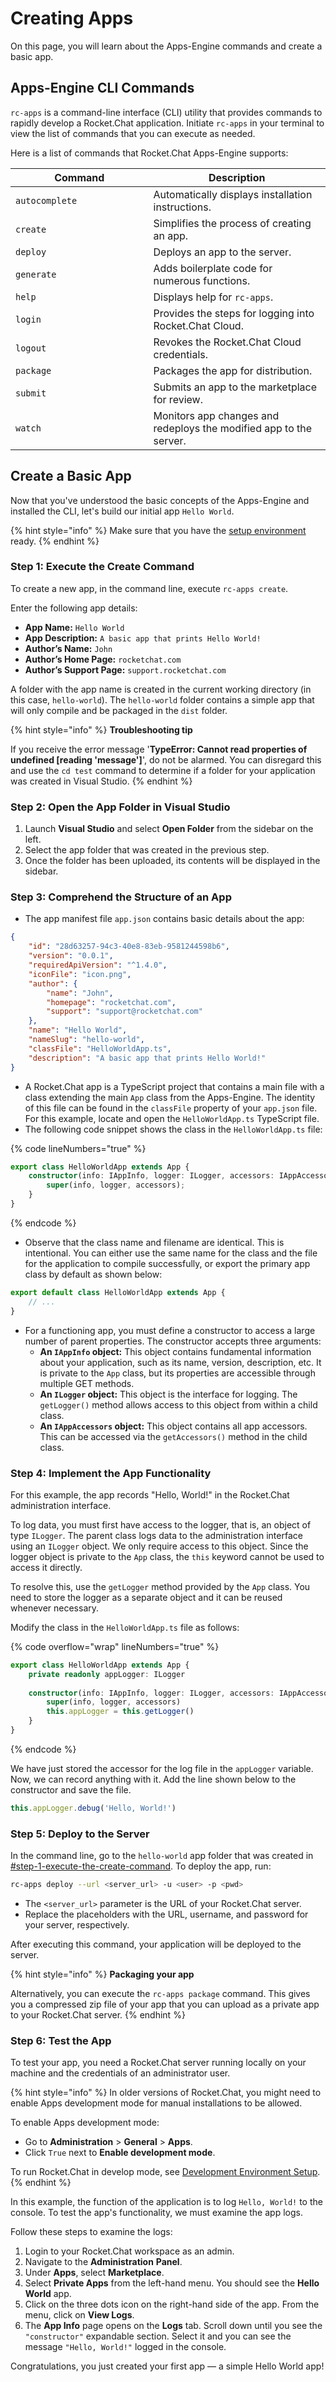 # Creating Apps

On this page, you will learn about the Apps-Engine commands and create a basic app.

## Apps-Engine CLI Commands

`rc-apps` is a command-line interface (CLI) utility that provides commands to rapidly develop a Rocket.Chat application. Initiate `rc-apps` in your terminal to view the list of commands that you can execute as needed.&#x20;

Here is a list of commands that Rocket.Chat Apps-Engine supports:&#x20;

<table><thead><tr><th width="204.5">Command</th><th>Description</th></tr></thead><tbody><tr><td><code>autocomplete</code></td><td>Automatically displays installation instructions.</td></tr><tr><td><code>create</code></td><td>Simplifies the process of creating an app.</td></tr><tr><td><code>deploy</code></td><td>Deploys an app to the server.</td></tr><tr><td><code>generate</code></td><td>Adds boilerplate code for numerous functions.</td></tr><tr><td><code>help</code></td><td>Displays help for <code>rc-apps</code>.</td></tr><tr><td><code>login</code></td><td>Provides the steps for logging into Rocket.Chat Cloud.</td></tr><tr><td><code>logout</code></td><td>Revokes the Rocket.Chat Cloud credentials.</td></tr><tr><td><code>package</code></td><td>Packages the app for distribution.</td></tr><tr><td><code>submit</code></td><td>Submits an app to the marketplace for review.</td></tr><tr><td><code>watch</code></td><td>Monitors app changes and redeploys the modified app to the server.</td></tr></tbody></table>

## Create a Basic App

Now that you've understood the basic concepts of the Apps-Engine and installed the CLI, let's build our initial app `Hello World`.&#x20;

{% hint style="info" %}
Make sure that you have the [setup environment](./) ready.
{% endhint %}

### Step 1: Execute the Create Command

To create a new app, in the command line, execute `rc-apps create`. &#x20;

Enter the following app details:

* **App Name:** `Hello World`
* **App Description:** `A basic app that prints Hello World!`
* **Author’s Name:** `John`
* **Author’s Home Page:** `rocketchat.com`
* **Author’s Support Page:** `support.rocketchat.com`

A folder with the app name is created in the current working directory (in this case, `hello-world`). The `hello-world` folder contains a simple app that will only compile and be packaged in the `dist` folder.

{% hint style="info" %}
**Troubleshooting tip**

If you receive the error message '**TypeError: Cannot read properties of undefined \[reading 'message']**', do not be alarmed. You can disregard this and use the `cd test` command to determine if a folder for your application was created in Visual Studio.&#x20;
{% endhint %}

### Step 2: Open the App Folder in Visual Studio

1. Launch **Visual Studio** and select **Open Folder** from the sidebar on the left.&#x20;
2. Select the app folder that was created in the previous step.
3. Once the folder has been uploaded, its contents will be displayed in the sidebar.&#x20;

### Step 3: Comprehend the Structure of an App

* The app manifest file `app.json` contains basic details about the app:

```json
{
    "id": "28d63257-94c3-40e8-83eb-9581244598b6",
    "version": "0.0.1",
    "requiredApiVersion": "^1.4.0",
    "iconFile": "icon.png",
    "author": {
        "name": "John",
        "homepage": "rocketchat.com",
        "support": "support@rocketchat.com"
    },
    "name": "Hello World",
    "nameSlug": "hello-world",
    "classFile": "HelloWorldApp.ts",
    "description": "A basic app that prints Hello World!"
}
```

* A Rocket.Chat app is a TypeScript project that contains a main file with a class extending the main `App` class from the Apps-Engine. The identity of this file can be found in the `classFile` property of your `app.json` file. For this example, locate and open the `HelloWorldApp.ts` TypeScript file.
* The following code snippet shows the class in the `HelloWorldApp.ts` file:

{% code lineNumbers="true" %}
```typescript
export class HelloWorldApp extends App {
    constructor(info: IAppInfo, logger: ILogger, accessors: IAppAccessors) {
        super(info, logger, accessors);
    }
}
```
{% endcode %}

* Observe that the class name and filename are identical. This is intentional. You can either use the same name for the class and the file for the application to compile successfully, or export the primary app class by default as shown below:

```typescript
export default class HelloWorldApp extends App {
    // ...
}
```

* For a functioning app, you must define a constructor to access a large number of parent properties. The constructor accepts three arguments:
  * **An `IAppInfo` object:** This object contains fundamental information about your application, such as its name, version, description, etc. It is private to the `App` class, but its properties are accessible through multiple GET methods.
  * **An `ILogger` object:** This object is the interface for logging. The `getLogger()` method allows access to this object from within a child class.
  * **An `IAppAccessors` object:** This object contains all app accessors. This can be accessed via the `getAccessors()` method in the child class.

### Step 4: Implement the App Functionality

For this example, the app records "Hello, World!" in the Rocket.Chat administration interface.&#x20;

To log data, you must first have access to the logger, that is, an object of type `ILogger`. The parent class logs data to the administration interface using an `ILogger` object. We only require access to this object. Since the logger object is private to the `App` class, the `this` keyword cannot be used to access it directly.

To resolve this, use the `getLogger` method provided by the `App` class. You need to store the logger as a separate object and it can be reused whenever necessary.&#x20;

Modify the class in the `HelloWorldApp.ts` file as follows:

{% code overflow="wrap" lineNumbers="true" %}
```typescript
export class HelloWorldApp extends App {
    private readonly appLogger: ILogger
    
    constructor(info: IAppInfo, logger: ILogger, accessors: IAppAccessors) {
        super(info, logger, accessors)
        this.appLogger = this.getLogger()
    }
}
```
{% endcode %}

We have just stored the accessor for the log file in the `appLogger` variable. Now, we can record anything with it. Add the line shown below to the constructor and save the file.

```typescript
this.appLogger.debug('Hello, World!')
```

### Step 5: Deploy to the Server

In the command line, go to the `hello-world` app folder that was created in [#step-1-execute-the-create-command](creating-an-app.md#step-1-execute-the-create-command "mention"). To deploy the app, run:&#x20;

```sh
rc-apps deploy --url <server_url> -u <user> -p <pwd>
```

* The `<server_url>` parameter is the URL of your Rocket.Chat server.&#x20;
* Replace the placeholders with the URL, username, and password for your server, respectively.&#x20;

After executing this command, your application will be deployed to the server.

{% hint style="info" %}
**Packaging your app**

Alternatively, you can execute the `rc-apps package` command. This gives you a compressed zip file of your app that you can upload as a private app to your Rocket.Chat server.&#x20;
{% endhint %}

### Step 6: Test the App

To test your app, you need a Rocket.Chat server running locally on your machine and the credentials of an administrator user.

{% hint style="info" %}
In older versions of Rocket.Chat, you might need to enable Apps development mode for manual installations to be allowed.&#x20;

To enable Apps development mode:&#x20;

* Go to **Administration** > **General** > **Apps**.
* Click `True` next to **Enable development mode**.

To run Rocket.Chat in develop mode, see [Development Environment Setup](../../getting-started/development-environment-setup.md).&#x20;
{% endhint %}

In this example, the function of the application is to log `Hello, World!` to the console. To test the app's functionality, we must examine the app logs.&#x20;

Follow these steps to examine the logs:&#x20;

1. Login to your Rocket.Chat workspace as an admin.&#x20;
2. Navigate to the **Administration** **Panel**.&#x20;
3. Under **Apps**, select **Marketplace**.&#x20;
4. Select **Private Apps** from the left-hand menu. You should see the **Hello World** app.
5. Click on the three dots icon on the right-hand side of the app. From the menu, click on **View Logs**.&#x20;
6. The **App Info** page opens on the **Logs** tab. Scroll down until you see the `"constructor"` expandable section. Select it and you can see the message `"Hello, World!"` logged in the console.&#x20;

Congratulations, you just created your first app —  a simple Hello World app!
